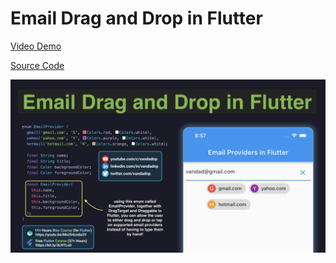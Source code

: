 # Email Drag and Drop in Flutter

[Video Demo](https://youtu.be/UMOoBaw1tBE)

[Source Code](email-drag-and-drop-in-flutter.dart)

![](email-drag-and-drop-in-flutter.jpg)
